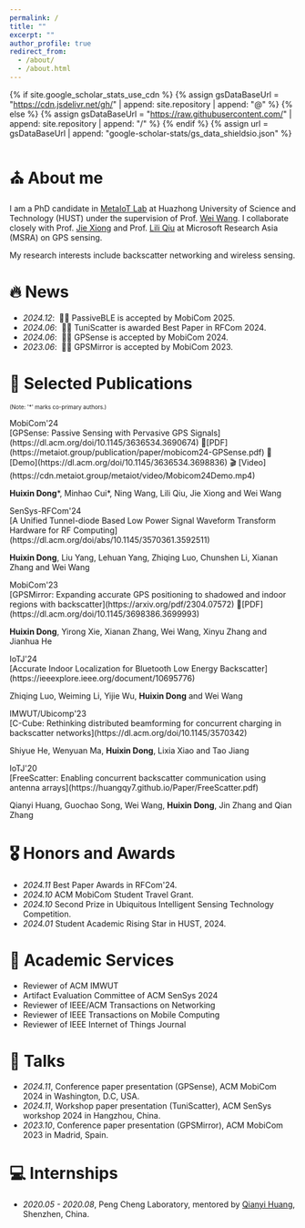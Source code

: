 ```yaml
---
permalink: /
title: ""
excerpt: ""
author_profile: true
redirect_from: 
  - /about/
  - /about.html
---
```


{% if site.google_scholar_stats_use_cdn %}
{% assign gsDataBaseUrl = "https://cdn.jsdelivr.net/gh/" | append: site.repository | append: "@" %}
{% else %}
{% assign gsDataBaseUrl = "https://raw.githubusercontent.com/" | append: site.repository | append: "/" %}
{% endif %}
{% assign url = gsDataBaseUrl | append: "google-scholar-stats/gs_data_shieldsio.json" %}

<span class='anchor' id='about-me'></span>
# ⛪ About me
I am a PhD candidate in [MetaIoT Lab](https://metaiot.group/) at Huazhong University of Science and Technology (HUST) under the supervision of Prof. [Wei Wang](https://weiwang.cslee.cc/). I collaborate closely with Prof. [Jie Xiong](https://people.cs.umass.edu/~jxiong/) and Prof. [Lili Qiu](https://www.microsoft.com/en-us/research/people/liliqiu/) at Microsoft Research Asia (MSRA) on GPS sensing.

My research interests include backscatter networking and wireless sensing. 


# 🔥 News
- *2024.12*: &nbsp;🎉🎉 PassiveBLE is accepted by MobiCom 2025.
- *2024.06*: &nbsp;🎉🎉 TuniScatter is awarded Best Paper in RFCom 2024. 
- *2024.06*: &nbsp;🎉🎉 GPSense is accepted by MobiCom 2024. 
- *2023.06*: &nbsp;🎉🎉 GPSMirror is accepted by MobiCom 2023. 

# 📝 Selected Publications 
<sub><small>(Note: '*' marks co-primary authors.)</small></sub>

<div class='paper-box'><div class='paper-box-image'><div><div class="badge">MobiCom'24</div></div></div>
<div class='paper-box-text' markdown="1">
[GPSense: Passive Sensing with Pervasive GPS Signals](https://dl.acm.org/doi/10.1145/3636534.3690674)  📑[PDF](https://metaiot.group/publication/paper/mobicom24-GPSense.pdf) 📝 [Demo](https://dl.acm.org/doi/10.1145/3636534.3698836) 🎬 [Video](https://cdn.metaiot.group/metaiot/video/Mobicom24Demo.mp4)

**Huixin Dong**\*, Minhao Cui\*, Ning Wang, Lili Qiu, Jie Xiong and Wei Wang
</div>
</div>

<div class='paper-box'><div class='paper-box-image'><div><div class="badge">SenSys-RFCom'24</div></div></div>
<div class='paper-box-text' markdown="1">
[A Unified Tunnel-diode Based Low Power Signal Waveform Transform Hardware for RF Computing](https://dl.acm.org/doi/abs/10.1145/3570361.3592511) 

**Huixin Dong**, Liu Yang, Lehuan Yang, Zhiqing Luo, Chunshen Li, Xianan Zhang and Wei Wang
</div>
</div>

<div class='paper-box'><div class='paper-box-image'><div><div class="badge">MobiCom'23</div></div></div>
<div class='paper-box-text' markdown="1">
[GPSMirror: Expanding accurate GPS positioning to shadowed and indoor regions with backscatter](https://arxiv.org/pdf/2304.07572) 📑[PDF](https://dl.acm.org/doi/10.1145/3698386.3699993)

**Huixin Dong**, Yirong Xie, Xianan Zhang, Wei Wang, Xinyu Zhang and Jianhua He
</div>
</div>

<div class='paper-box'><div class='paper-box-image'><div><div class="badge">IoTJ'24</div></div></div>
<div class='paper-box-text' markdown="1">
[Accurate Indoor Localization for Bluetooth Low Energy Backscatter](https://ieeexplore.ieee.org/document/10695776)

Zhiqing Luo, Weiming Li, Yijie Wu, **Huixin Dong**  and Wei Wang
</div>
</div>

<div class='paper-box'><div class='paper-box-image'><div><div class="badge">IMWUT/Ubicomp'23</div></div></div>
<div class='paper-box-text' markdown="1">
[C-Cube: Rethinking distributed beamforming for concurrent charging in backscatter networks](https://dl.acm.org/doi/10.1145/3570342)

Shiyue He, Wenyuan Ma, **Huixin Dong**, Lixia Xiao and Tao Jiang
</div>
</div>

<div class='paper-box'><div class='paper-box-image'><div><div class="badge">IoTJ'20</div></div></div>
<div class='paper-box-text' markdown="1">
[FreeScatter: Enabling concurrent backscatter communication using antenna arrays](https://huangqy7.github.io/Paper/FreeScatter.pdf)

Qianyi Huang, Guochao Song, Wei Wang, **Huixin Dong**, Jin Zhang and Qian Zhang
</div>
</div>


# 🎖 Honors and Awards
- *2024.11* Best Paper Awards in RFCom'24.
- *2024.10* ACM MobiCom Student Travel Grant.
- *2024.10* Second Prize in Ubiquitous Intelligent Sensing Technology Competition.
- *2024.01* Student Academic Rising Star in HUST, 2024. 

# 📖 Academic Services
- Reviewer of ACM IMWUT 
- Artifact Evaluation Committee of ACM SenSys 2024
- Reviewer of IEEE/ACM Transactions on Networking 
- Reviewer of IEEE Transactions on Mobile Computing 
- Reviewer of IEEE Internet of Things Journal


# 💬 Talks
- *2024.11*, Conference paper presentation (GPSense), ACM MobiCom 2024 in Washington, D.C, USA.
- *2024.11*, Workshop paper presentation (TuniScatter), ACM SenSys workshop 2024 in Hangzhou, China.
- *2023.10*, Conference paper presentation (GPSMirror), ACM MobiCom 2023 in Madrid, Spain.

# 💻 Internships
- *2020.05 - 2020.08*, Peng Cheng Laboratory, mentored by [Qianyi Huang](https://huangqy89.github.io/), Shenzhen, China.
